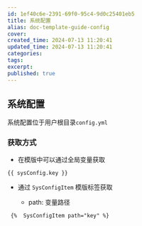 ```yaml
---
id: 1ef40c6e-2391-69f0-95c4-9d0c25401eb5
title: 系统配置
alias: doc-template-guide-config
cover:
created_time: 2024-07-13 11:20:41
updated_time: 2024-07-13 11:20:41
categories:
tags:
excerpt:
published: true
---
```


## 系统配置

系统配置位于用户根目录`config.yml`

### 获取方式

- 在模版中可以通过全局变量获取

`{{ sysConfig.key }}`

- 通过 `SysConfigItem` 模版标签获取

  - path: 变量路径

```
 {%  SysConfigItem path="key" %}
```
